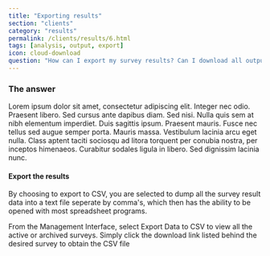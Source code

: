 ```yaml
---
title: "Exporting results"
section: "clients"
category: "results"
permalink: /clients/results/6.html
tags: [analysis, output, export]
icon: cloud-download
question: "How can I export my survey results? Can I download all outputs for my survey from the system?"
---
```


### <i class="pe-anchor pe-fw"></i> The answer

Lorem ipsum dolor sit amet, consectetur adipiscing elit. Integer nec odio. Praesent libero. Sed cursus ante dapibus diam. Sed nisi. Nulla quis sem at nibh elementum imperdiet. Duis sagittis ipsum. Praesent mauris. Fusce nec tellus sed augue semper porta. Mauris massa. Vestibulum lacinia arcu eget nulla. Class aptent taciti sociosqu ad litora torquent per conubia nostra, per inceptos himenaeos. Curabitur sodales ligula in libero. Sed dignissim lacinia nunc.


#### Export the results

By choosing to export to CSV, you are selected to dump all the survey result data into a text file seperate by comma's, which then has the ability to be opened with most spreadsheet programs.

From the Management Interface, select Export Data to CSV to view all the active or archived surveys. Simply click the download link listed behind the desired survey to obtain the CSV file
